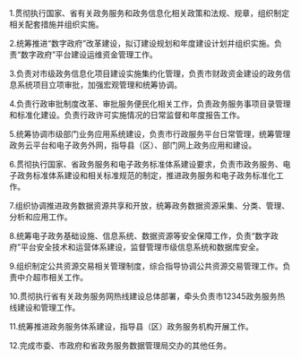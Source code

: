 1.贯彻执行国家、省有关政务服务和政务信息化相关政策和法规、规章，组织制定相关配套措施并组织实施。

2.统筹推进“数字政府”改革建设，拟订建设规划和年度建设计划并组织实施。负责“数字政府”平台建设运维资金管理工作。

3.负责对市级政务信息化项目建设实施集约化管理，负责市财政资金建设的政务信息系统项目立项审批，加强宏观管理和统筹协调。

4.负责行政审批制度改革、审批服务便民化相关工作，负责政务服务事项目录管理和标准化建设。负责行政许可实施情况的日常监督和年度报告工作。

5.统筹协调市级部门业务应用系统建设，负责市行政服务平台日常管理，统筹管理政务云平台和电子政务外网，指导县（区）、部门网上政务应用和建设。

6.贯彻执行国家、省政务服务和电子政务标准体系建设要求，负责市政务服务、电子政务标准体系建设和相关标准规范的制定，推进政务服务和电子政务标准化工作。

7.组织协调推进政务数据资源共享和开放，统筹政务数据资源采集、分类、管理、分析和应用工作。

8.统筹电子政务基础设施、信息系统、数据资源等安全保障工作，负责“数字政府”平台安全技术和运营体系建设，监督管理市级信息系统和数据库安全。

9.组织制定公共资源交易相关管理制度，综合指导协调公共资源交易管理工作。负责中介超市相关工作。

10.贯彻执行省有关政务服务网热线建设总体部署，牵头负责市12345政务服务热线建设和管理工作。

11.统筹推进政务服务体系建设，指导县（区）政务服务机构开展工作。

12.完成市委、市政府和省政务服务数据管理局交办的其他任务。